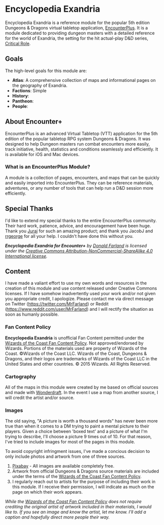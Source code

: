 # Encyclopedia Exandria
Encyclopedia Exandria is a reference module for the popular 5th edition Dungeons & Dragons virtual tabletop application, [EncounterPlus](https://encounter.plus/). It is a module dedicated to providing dungeon masters with a detailed reference for the world of Exandria, the setting for the hit actual-play D&D series, [Critical Role](https://critrole.com). 

## Goals
The high-level goals for this module are:
- **Atlas**: A comprehensive collection of maps and informational pages on the geography of Exandria.
- **Factions**: Simple
- **History**:
- **Pantheon**:
- **People**:

## About Encounter+
EncounterPlus is an advanced Virtual Tabletop (VTT) application for the 5th edition of the popular tabletop RPG system Dungeons & Dragons. It was designed to help Dungeon masters run combat encounters more easily, track initiative, health, statistics and conditions seamlessly and efficiently. It is available for iOS and Mac devices.

### What is an EncounterPlus Module?
A module is a collection of pages, encounters, and maps that can be quickly and easily imported into EncounterPlus. They can be reference materials, adventures, or any number of tools that can help run a D&D session more efficiently. 

## Special Thanks
I'd like to extend my special thanks to the entire EncounterPlus community. Their hard work, patience, advice, and encouragement have been huge. Thank you [Juraj](https://twitter.com/encounterplus) for such an amazing product; and thank you JacobJ and [rrgeorge](https://twitter.com/rrgeorge) for all your help. I couldn't have done this without you.

***Encyclopedia Exandria for Encounter+** by [Donald Farland](https://donfarland.com) is licensed under the [Creative Commons Attribution-NonCommercial-ShareAlike 4.0 International license](https://creativecommons.org/licenses/by-nc-sa/4.0/).*

## Content
I have made a valiant effort to use my own words and resources in the creation of this module and use content released under Creative Commons licenses. If I have somehow inadvertently used your work and/or not given you appropriate credit, I apologize. Please contact me via direct message on Twitter (https://twitter.com/MrFarland) or Reddit (https://www.reddit.com/user/MrFarland) and I will rectify the situation as soon as humanly possible.

### Fan Content Policy
**Encyclopedia Exandria** is unofficial Fan Content permitted under the [Wizards of the Coast Fan Content Policy](https://company.wizards.com/fancontentpolicy). Not approved/endorsed by Wizards. Portions of the materials used are property of Wizards of the Coast. ©Wizards of the Coast LLC. Wizards of the Coast, Dungeons & Dragons, and their logos are trademarks of Wizards of the Coast LLC in the United States and other countries. © 2015 Wizards. All Rights Reserved.

### Cartography
All of the maps in this module were created by me based on official sources and made with [Wonderdraft](https://www.wonderdraft.net/). In the event I use a map from another source, I will credit the artist and/or source.

### Images
The old saying, "A picture is worth a thousand words" has never been more true than when it comes to a DM trying to paint a mental picture to their players. Given a choice between 'boxed text' and a picture of what I'm trying to describe, I'll choose a picture 9 times out of 10. For that reason, I've tried to include images for most of the pages in this module. 

To avoid copyright infringment issues, I've made a concious decision to only include photos and artwork from one of three sources.
1. [Pixabay](https://pixabay.com/) - All images are available completely free. 
2. Artwork from official Dungeons & Dragons source materials are included under the terms of the [Wizards of the Coast Fan Content Policy](https://company.wizards.com/fancontentpolicy).
3. I regularly reach out to artists for the purpose of including their work in this module. If I receive their permission, I will indicate as much on the page on which their work appears. 

*While the [Wizards of the Coast Fan Content Policy](https://company.wizards.com/fancontentpolicy) does not require crediting the original artist of artwork included in their materials, I would like to. If you see an image and know the artist, let me know. I'll add a caption and hopefully direct more people their way.*
